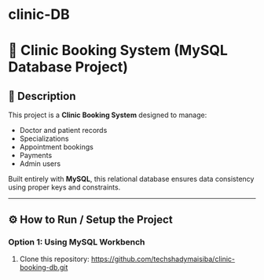 # clinic-DB
# 🏥 Clinic Booking System (MySQL Database Project)

## 📘 Description

This project is a **Clinic Booking System** designed to manage:
- Doctor and patient records
- Specializations
- Appointment bookings
- Payments
- Admin users

Built entirely with **MySQL**, this relational database ensures data consistency using proper keys and constraints.

---

## ⚙️ How to Run / Setup the Project

### Option 1: Using MySQL Workbench

1. Clone this repository:
https://github.com/techshadymaisiba/clinic-booking-db.git
